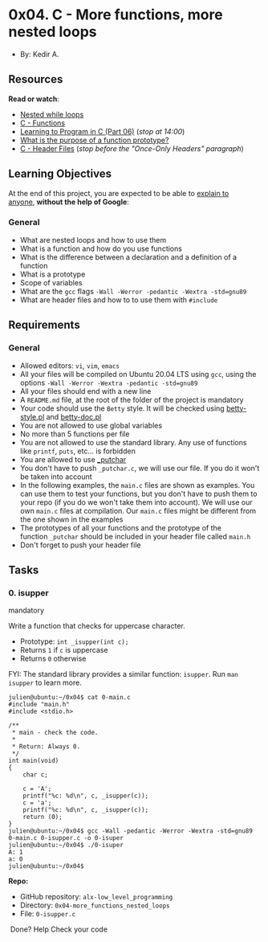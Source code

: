 0x04. C - More functions, more nested loops
===========================================

-   By: Kedir A.


Resources
---------

**Read or watch**:

-   [Nested while loops](https://alx-intranet.hbtn.io/rltoken/aDRkFzUkVysnD94Dpm3w5g "Nested while loops")
-   [C - Functions](https://alx-intranet.hbtn.io/rltoken/zf4IZeoe0yFZL2X7_nznQQ "C - Functions")
-   [Learning to Program in C (Part 06)](https://alx-intranet.hbtn.io/rltoken/iQ87CI4Lf41U_uRh9QsoQA "Learning to Program in C (Part 06)") (*stop at 14:00*)
-   [What is the purpose of a function prototype?](https://alx-intranet.hbtn.io/rltoken/pUXhvD6-xl5BbWyj1AhCEA "What is the purpose of a function prototype?")
-   [C - Header Files](https://alx-intranet.hbtn.io/rltoken/IFY075ffrszSJvHqPAa-zQ "C - Header Files") (*stop before the "Once-Only Headers" paragraph*)

Learning Objectives
-------------------

At the end of this project, you are expected to be able to [explain to anyone](https://alx-intranet.hbtn.io/rltoken/qxo8nrqjGy1G9N_n87yE4g "explain to anyone"), **without the help of Google**:

### General

-   What are nested loops and how to use them
-   What is a function and how do you use functions
-   What is the difference between a declaration and a definition of a function
-   What is a prototype
-   Scope of variables
-   What are the `gcc` flags `-Wall -Werror -pedantic -Wextra -std=gnu89`
-   What are header files and how to to use them with `#include`

Requirements
------------

### General

-   Allowed editors: `vi`, `vim`, `emacs`
-   All your files will be compiled on Ubuntu 20.04 LTS using `gcc`, using the options `-Wall -Werror -Wextra -pedantic -std=gnu89`
-   All your files should end with a new line
-   A `README.md` file, at the root of the folder of the project is mandatory
-   Your code should use the `Betty` style. It will be checked using [betty-style.pl](https://github.com/holbertonschool/Betty/blob/master/betty-style.pl "betty-style.pl") and [betty-doc.pl](https://github.com/holbertonschool/Betty/blob/master/betty-doc.pl "betty-doc.pl")
-   You are not allowed to use global variables
-   No more than 5 functions per file
-   You are not allowed to use the standard library. Any use of functions like `printf`, `puts`, etc... is forbidden
-   You are allowed to use [_putchar](https://github.com/holbertonschool/_putchar.c/blob/master/_putchar.c "_putchar")
-   You don't have to push `_putchar.c`, we will use our file. If you do it won't be taken into account
-   In the following examples, the `main.c` files are shown as examples. You can use them to test your functions, but you don't have to push them to your repo (if you do we won't take them into account). We will use our own `main.c` files at compilation. Our `main.c` files might be different from the one shown in the examples
-   The prototypes of all your functions and the prototype of the function `_putchar` should be included in your header file called `main.h`
-   Don't forget to push your header file

Tasks
-----

### 0\. isupper

mandatory

Write a function that checks for uppercase character.

-   Prototype: `int _isupper(int c);`
-   Returns `1` if `c` is uppercase
-   Returns `0` otherwise

FYI: The standard library provides a similar function: `isupper`. Run `man isupper` to learn more.

```
julien@ubuntu:~/0x04$ cat 0-main.c
#include "main.h"
#include <stdio.h>

/**
 * main - check the code.
 *
 * Return: Always 0.
 */
int main(void)
{
    char c;

    c = 'A';
    printf("%c: %d\n", c, _isupper(c));
    c = 'a';
    printf("%c: %d\n", c, _isupper(c));
    return (0);
}
julien@ubuntu:~/0x04$ gcc -Wall -pedantic -Werror -Wextra -std=gnu89 0-main.c 0-isupper.c -o 0-isuper
julien@ubuntu:~/0x04$ ./0-isuper
A: 1
a: 0
julien@ubuntu:~/0x04$

```

**Repo:**

-   GitHub repository: `alx-low_level_programming`
-   Directory: `0x04-more_functions_nested_loops`
-   File: `0-isupper.c`

 Done? Help Check your code


